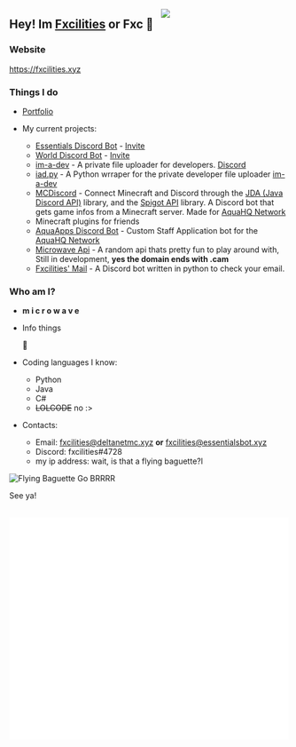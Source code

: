 <a href="https://fxcilities.xyz"><img align='right' src="https://avatars3.githubusercontent.com/u/48619853?s=460&u=539e8de61da1fa16d76edd61a9f296b5e3f7e414&v=4" width="230"></a>

## Hey! Im [Fxcilities](https://fxcilities.xyz) or Fxc 👋

### Website
https://fxcilities.xyz

### Things I do

- [Portfolio](https://fxcilities.xyz/portfolio.php)

- My current projects:
  - [Essentials Discord Bot](https://essentialsbot.xyz) - [Invite](https://essentialsbot.xyz/invite/)
  - [World Discord Bot](https://top.gg/bot/700292147311542282) - [Invite](https://discord.com/api/oauth2/authorize?client_id=700292147311542282&permissions=8&scope=bot)
  - [im-a-dev](https://im-a-dev.xyz/) - A private file uploader for developers. [Discord](https://discord.gg/r9MHCxr) 
  - [iad.py](https://fxcilities.xyz/coming_soon.php) - A Python wrraper for the private developer file uploader [im-a-dev](https://im-a-dev.xyz)
  - [MCDiscord](https://fxcilities.xyz/coming_soon.php) - Connect Minecraft and Discord through the [JDA (Java Discord API)](https://github.com/DV8FromTheWorld/JDA) library, and the [Spigot API](https://hub.spigotmc.org/javadocs/spigot/index.html) library. A Discord bot that gets game infos from a Minecraft server. Made for [AquaHQ Network](https://aquahq.net)
  - Minecraft plugins for friends
  - [AquaApps Discord Bot](https://github.com/AquaHQ) - Custom Staff Application bot for the [AquaHQ Network](https://aquahq.net)
  - [Microwave Api](https://api.microwave.cam) - A random api thats pretty fun to play around with, Still in development, **yes the domain ends with .cam**
  - [Fxcilities' Mail](https://fxcilities.xyz/coming_soon.php) - A Discord bot written in python to check your email.


### Who am I?
- **m i c r o w a v e**
- Info things
  
  🤔





  
- Coding languages I know:
  - Python
  - Java
  - C#
  - ~~LOLCODE~~ no :>
  
- Contacts:
  - Email: fxcilities@deltanetmc.xyz **or** fxcilities@essentialsbot.xyz
  - Discord: fxcilities#4728
  - my ip address: wait, is that a flying baguette?l
  
  
  
                     
![Flying Baguette Go BRRRR](https://i.ibb.co/JQx3kzL/download-1.jpg)


See ya!

<div align="center">
	<br>
	<a href="https://fxcilities.xyz">
		<img src="header.svg" width="800" height="400">
	</a>
	<br>
</div>

